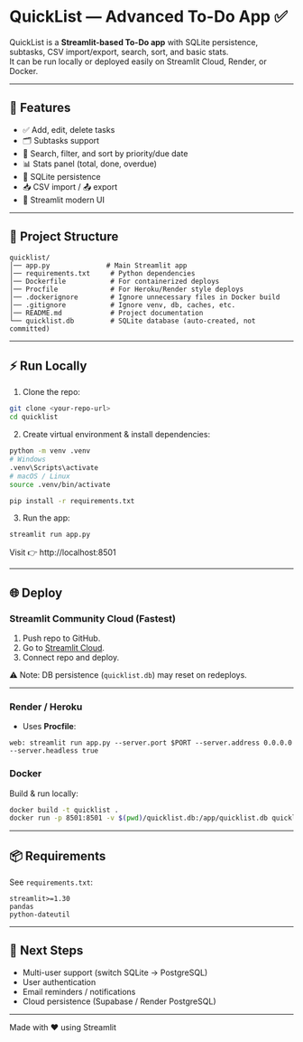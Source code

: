 # QuickList — Advanced To-Do App ✅

QuickList is a **Streamlit-based To-Do app** with SQLite persistence, subtasks, CSV import/export, search, sort, and basic stats.  
It can be run locally or deployed easily on Streamlit Cloud, Render, or Docker.

---

## 🚀 Features
- ✅ Add, edit, delete tasks  
- 🗂️ Subtasks support  
- 🔎 Search, filter, and sort by priority/due date  
- 📊 Stats panel (total, done, overdue)  
- 💾 SQLite persistence  
- 📥 CSV import / 📤 export  
- 🎨 Streamlit modern UI  

---

## 📂 Project Structure
```
quicklist/
│── app.py              # Main Streamlit app
│── requirements.txt     # Python dependencies
│── Dockerfile           # For containerized deploys
│── Procfile             # For Heroku/Render style deploys
│── .dockerignore        # Ignore unnecessary files in Docker build
│── .gitignore           # Ignore venv, db, caches, etc.
│── README.md            # Project documentation
└── quicklist.db         # SQLite database (auto-created, not committed)
```

---

## ⚡ Run Locally
1. Clone the repo:
```bash
git clone <your-repo-url>
cd quicklist
```

2. Create virtual environment & install dependencies:
```bash
python -m venv .venv
# Windows
.venv\Scripts\activate
# macOS / Linux
source .venv/bin/activate

pip install -r requirements.txt
```

3. Run the app:
```bash
streamlit run app.py
```

Visit 👉 http://localhost:8501

---

## 🌐 Deploy

### Streamlit Community Cloud (Fastest)
1. Push repo to GitHub.
2. Go to [Streamlit Cloud](https://share.streamlit.io).
3. Connect repo and deploy.

⚠️ Note: DB persistence (`quicklist.db`) may reset on redeploys.

---

### Render / Heroku
- Uses **Procfile**:
```
web: streamlit run app.py --server.port $PORT --server.address 0.0.0.0 --server.headless true
```

### Docker
Build & run locally:
```bash
docker build -t quicklist .
docker run -p 8501:8501 -v $(pwd)/quicklist.db:/app/quicklist.db quicklist
```

---

## 📦 Requirements
See `requirements.txt`:
```
streamlit>=1.30
pandas
python-dateutil
```

---

## 🔮 Next Steps
- Multi-user support (switch SQLite → PostgreSQL)  
- User authentication  
- Email reminders / notifications  
- Cloud persistence (Supabase / Render PostgreSQL)  

---

Made with ❤️ using Streamlit
